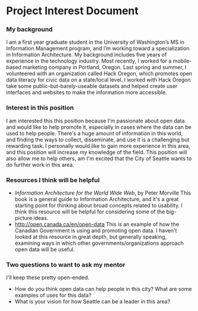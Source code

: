 Project Interest Document 
============

### My background
I am a first year graduate student in the University of Washington’s MS in Information Management program, and I’m working toward a specialization in Information Architecture. My background includes five years of experience in the technology industry. Most recently, I worked for a mobile-based marketing company in Portland, Oregon. Last spring and summer, I volunteered with an organization called Hack Oregon, which promotes open data literacy for civic data on a state/local level. I worked with Hack Oregon take some public-but-barely-useable datasets and helped create user interfaces and websites to make the information more accessible.

### Interest in this position 
I am interested this this position because I'm passionate about open data and would like to help promote it, especially in cases where the data can be used to help people. There's a huge amount of information in this world, and finding the ways to collect, disseminate, and use it is a challenging but rewarding task. I personally would like to gain more experience in this area, and this position will increase my knowledge of the field. This position will also allow me to help others, am I'm excited that the City of Seattle wants to do further work in this area.

### Resources I think will be helpful
  * _Information Architecture for the World Wide Web_, by Peter Morville 
  This book is a general guide to Information Architecture, and it's a great starting point for thinking about broad concepts related to usability. I think this resource will be helpful for considering some of the big-picture ideas. 
  * http://open.canada.ca/en/open-data
  This is an example of how the Canadian Government is using and promoting open data. I haven't looked at this resource in great depth, but generally speaking, examining ways in which other governments/organizations approach open data will be useful. 

### Two questions to want to ask my mentor
I'll keep these pretty open-ended. 
  * How do you think open data can help people in this city? What are some examples of uses for this data?
  * What is your vision for how Seattle can be a leader in this area?
